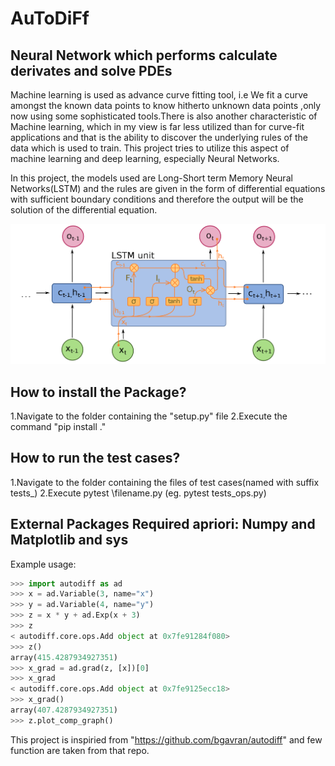 # AuToDiFf
## Neural Network which performs calculate derivates and solve PDEs

Machine learning is used as advance curve fitting tool, i.e We fit a
curve amongst the known data points to know hitherto unknown data points
,only now using some sophisticated tools.There is also another characteristic
of Machine learning, which in my view is far less utilized than for curve-fit
applications and that is the ability to discover the underlying rules of the data
which is used to train. This project tries to utilize this aspect of machine
learning and deep learning, especially Neural Networks.

In this project, the models used are Long-Short term Memory Neural
Networks(LSTM) and the rules are given in the form of differential equations
with sufficient boundary conditions and therefore the output will be
the solution of the differential equation.

<p align="center">
<img src="https://github.com/viswambhar-yasa/AuToDiFf/blob/main/1_O73nlRM3-bWubvt6W-1YSg.png"/>
</p>


## How to install the Package?
1.Navigate to the folder containing the "setup.py" file
2.Execute the command "pip install ."

## How to run the test cases?
1.Navigate to the folder containing the files of test cases(named with suffix tests_)
2.Execute pytest \filename.py (eg. pytest tests_ops.py)

## External Packages Required apriori: Numpy and Matplotlib and sys 
Example usage:

```python
>>> import autodiff as ad
>>> x = ad.Variable(3, name="x")
>>> y = ad.Variable(4, name="y")
>>> z = x * y + ad.Exp(x + 3)
>>> z
< autodiff.core.ops.Add object at 0x7fe91284f080>
>>> z()
array(415.4287934927351)
>>> x_grad = ad.grad(z, [x])[0]
>>> x_grad
< autodiff.core.ops.Add object at 0x7fe9125ecc18>
>>> x_grad()
array(407.4287934927351)
>>> z.plot_comp_graph()
```
This project is inspiried from "https://github.com/bgavran/autodiff" and few function are taken from that repo.
